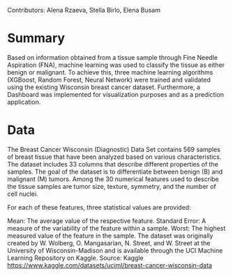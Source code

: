 Contributors: Alena Rzaeva, Stella Birlo, Elena Busam

# Summary

Based on information obtained from a tissue sample through Fine Needle Aspiration (FNA), machine learning was used to classify the tissue as either benign or malignant. To achieve this, three machine learning algorithms (XGBoost, Random Forest, Neural Network) were trained and validated using the existing Wisconsin breast cancer dataset. Furthermore, a Dashboard was implemented for visualization purposes and as a prediction application.

# Data

The Breast Cancer Wisconsin (Diagnostic) Data Set contains 569 samples of breast tissue that have been analyzed based on various characteristics. The dataset includes 33 columns that describe different properties of the samples. The goal of the dataset is to differentiate between benign (B) and malignant (M) tumors. Among the 30 numerical features used to describe the tissue samples are tumor size, texture, symmetry, and the number of cell nuclei.

For each of these features, three statistical values are provided:

Mean: The average value of the respective feature.
Standard Error: A measure of the variability of the feature within a sample.
Worst: The highest measured value of the feature in the sample.
The dataset was originally created by W. Wolberg, O. Mangasarian, N. Street, and W. Street at the University of Wisconsin-Madison and is available through the UCI Machine Learning Repository on Kaggle.
Source: Kaggle https://www.kaggle.com/datasets/uciml/breast-cancer-wisconsin-data
